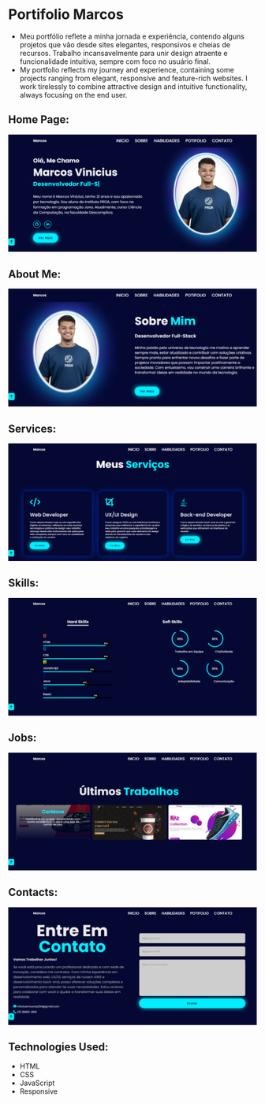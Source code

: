 # Portifolio Marcos 
<ul>
    <li>Meu portfólio reflete a minha jornada e experiência, contendo alguns projetos que vão desde sites elegantes, responsivos e cheias de recursos. Trabalho incansavelmente para unir design atraente e funcionalidade intuitiva, sempre com foco no usuário final.</li>
    <li>My portfolio reflects my journey and experience, containing some projects ranging from elegant, responsive and feature-rich websites. I work tirelessly to combine attractive design and intuitive functionality, always focusing on the end user.</li>
</ul>
 
## Home Page:
![home page](https://github.com/ViniciusV4/Portifolio_V2/blob/main/img/site/home.png)

## About Me:
![About](https://github.com/ViniciusV4/Portifolio_V2/blob/main/img/site/aboutPag2.png)

## Services:
![Services](https://github.com/ViniciusV4/Portifolio_V2/blob/main/img/site/servicesPag3.png)

## Skills:
![skills](https://github.com/ViniciusV4/Portifolio_V2/blob/main/img/site/skilssPag4.png)

## Jobs:
![Jobs](https://github.com/ViniciusV4/Portifolio_V2/blob/main/img/site/jobsPag5.png)

## Contacts:
![Contatact](https://github.com/ViniciusV4/Portifolio_V2/blob/main/img/site/contactPag6.png)

## Technologies Used:

* HTML
* CSS
* JavaScript
* Responsive
